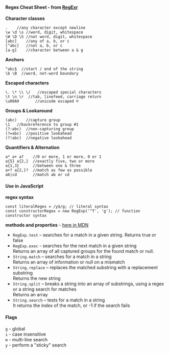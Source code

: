 #### Regex Cheat Sheet - from [RegExr](http://regexr.com/)
**Character classes**
```JS
.	 //any character except newline  
\w \d \s //word, digit, whitespace  
\W \D \S //not word, digit, whitespace  
[abc]    //any of a, b, or c  
[^abc]   //not a, b, or c  
[a-g]    //character between a & g  
```
**Anchors**  
```JS
^abc$  //start / end of the string  
\b \B  //word, not-word boundary  
```
**Escaped characters**  
```JS
\. \* \\ \/   //escaped special characters  
\t \n \r  //tab, linefeed, carriage return  
\u00A9       //unicode escaped ©  
```
**Groups & Lookaround**  
```JS
(abc)    //capture group  
\1	 //backreference to group #1  
(?:abc)  //non-capturing group  
(?=abc)  //positive lookahead  
(?!abc)  //negative lookahead  
```
**Quantifiers & Alternation**  
```JS
a* a+ a?    //0 or more, 1 or more, 0 or 1  
a{5} a{2,}  //exactly five, two or more  
a{1,3}      //between one & three  
a+? a{2,}?  //match as few as possible  
ab|cd       //match ab or cd  
```
#### Use in JavaScript
**regex syntax**
```JS
const literalRegex = /y$/g; // literal syntax
const constructorRegex = new RegExp('^T', 'g'); // function constructor syntax
```
**methods and properties** - [here in MDN](https://developer.mozilla.org/en-US/docs/Web/JavaScript/Reference/Global_Objects/RegExp)
- ```RegExp.test``` – searches for a match in a given string. Returns true or false  
- ```RegExp.exec``` - searches for the next match in a given string  
  Returns an array of all captured groups for the found match or null.  
- ```String.match``` – searches for a match in a string  
  Returns an array of information or null on a mismatch  
- ```String.replace``` – replaces the matched substring with a replacement substring   
  Returns the new string
- ```String.split``` – breaks a string into an array of substrings, using a regex or a string search for matches  
  Returns an array
- ```String.search``` – tests for a match in a string  
  It returns the index of the match, or -1 if the search fails 

#### Flags
```g``` - global  
```i``` - case insensitive  
```m``` - multi-line search  
```y``` - perform a "sticky" search   
